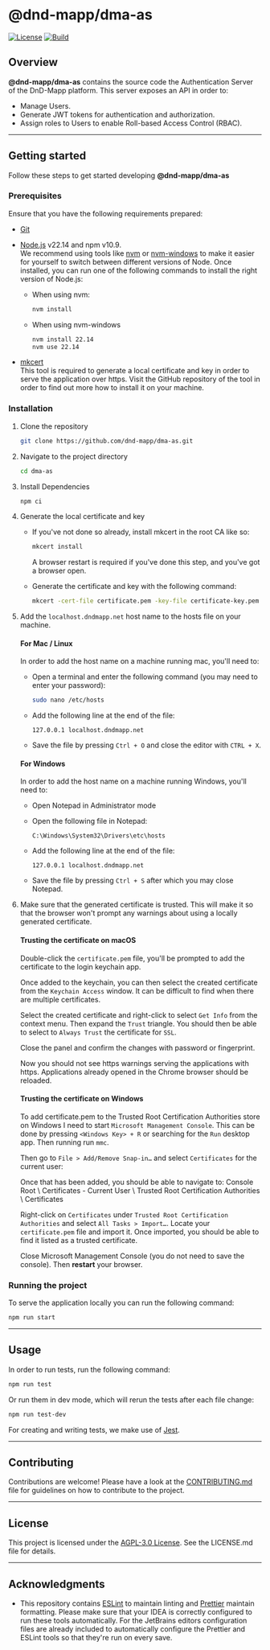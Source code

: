 # @dnd-mapp/dma-as

[![License](https://img.shields.io/github/license/dnd-mapp/dma-as)](LICENSE)
[![Build](https://github.com/dnd-mapp/dma-as/actions/workflows/build.yml/badge.svg?branch=main&event=push)](https://github.com/dnd-mapp/dma-as/actions/workflows/build.yml)

## Overview

**@dnd-mapp/dma-as** contains the source code the Authentication Server of the DnD-Mapp platform. This server exposes an API in order to:

- Manage Users.
- Generate JWT tokens for authentication and authorization.
- Assign roles to Users to enable Roll-based Access Control (RBAC).

---

## Getting started

Follow these steps to get started developing **@dnd-mapp/dma-as**

### Prerequisites

Ensure that you have the following requirements prepared:

- [Git](https://git-scm.com/)
- [Node.js](https://nodejs.org/en) v22.14 and npm v10.9.  
  We recommend using tools like [nvm](https://github.com/nvm-sh/nvm) or [nvm-windows](https://github.com/coreybutler/nvm-windows) to make it easier for yourself to switch between different versions of Node. Once installed, you can run one of the following commands to install the right version of Node.js:

    - When using nvm:

      ```bash 
      nvm install
      ````

    - When using nvm-windows

      ```bash
      nvm install 22.14
      nvm use 22.14
      ```
- [mkcert](https://github.com/FiloSottile/mkcert)  
  This tool is required to generate a local certificate and key in order to serve the application over https. Visit the GitHub repository of the tool in order to find out more how to install it on your machine.

### Installation

1. Clone the repository

    ```bash
    git clone https://github.com/dnd-mapp/dma-as.git
    ```

2. Navigate to the project directory

    ```bash
    cd dma-as
    ```

3. Install Dependencies

    ```bash
    npm ci
    ```

4. Generate the local certificate and key
    - If you've not done so already, install mkcert in the root CA like so:

      ```bash
      mkcert install
      ```
      A browser restart is required if you've done this step, and you've got a browser open.

    - Generate the certificate and key with the following command:

      ```bash
      mkcert -cert-file certificate.pem -key-file certificate-key.pem localhost.auth.dndmapp.net localhost
      ```

5. Add the `localhost.dndmapp.net` host name to the hosts file on your machine.

   #### For Mac / Linux

   In order to add the host name on a machine running mac, you'll need to:

    - Open a terminal and enter the following command (you may need to enter your password):

      ```bash
      sudo nano /etc/hosts
      ```

    - Add the following line at the end of the file:

      ```
      127.0.0.1 localhost.dndmapp.net
      ```

    - Save the file by pressing `Ctrl + O` and close the editor with `CTRL + X`.

   #### For Windows

   In order to add the host name on a machine running Windows, you'll need to:

    - Open Notepad in Administrator mode
    - Open the following file in Notepad:

      ```
      C:\Windows\System32\Drivers\etc\hosts
      ```

    - Add the following line at the end of the file:

      ```
      127.0.0.1 localhost.dndmapp.net
      ```

    - Save the file by pressing `Ctrl + S` after which you may close Notepad.

6. Make sure that the generated certificate is trusted. This will make it so that the browser won't prompt any warnings about using a locally generated certificate.

   #### Trusting the certificate on macOS

   Double-click the `certificate.pem` file, you'll be prompted to add the certificate to the login keychain app.

   Once added to the keychain, you can then select the created certificate from the `Keychain Access` window.
   It can be difficult to find when there are multiple certificates.

   Select the created certificate and right-click to select `Get Info` from the context menu. Then expand the `Trust` triangle.
   You should then be able to select to `Always Trust` the certificate for `SSL`.

   Close the panel and confirm the changes with password or fingerprint.

   Now you should not see https warnings serving the applications with https. Applications already opened in the Chrome browser should be reloaded.

   #### Trusting the certificate on Windows

   To add certificate.pem to the Trusted Root Certification Authorities store on Windows I need to start `Microsoft Management Console`.
   This can be done by pressing `<Windows Key> + R` or searching for the `Run` desktop app. Then running run `mmc`.

   Then go to `File > Add/Remove Snap-in…` and select `Certificates` for the current user:

   Once that has been added, you should be able to navigate to:
   Console Root \ Certificates - Current User \ Trusted Root Certification Authorities \ Certificates

   Right-click on `Certificates` under `Trusted Root Certification Authorities` and select `All Tasks > Import…`.
   Locate your `certificate.pem` file and import it. Once imported, you should be able to find it listed as a trusted certificate.

   Close Microsoft Management Console (you do not need to save the console). Then **restart** your browser.

### Running the project

To serve the application locally you can run the following command:

```bash
npm run start
```

---

## Usage

In order to run tests, run the following command:

```bash
npm run test
```

Or run them in dev mode, which will rerun the tests after each file change:

```bash
npm run test-dev
```

For creating and writing tests, we make use of [Jest](https://jestjs.io/).

---

## Contributing

Contributions are welcome! Please have a look at the [CONTRIBUTING.md](./CONTRIBUTING.md) file for guidelines on how to contribute to the project.

---

## License

This project is licensed under the [AGPL-3.0 License](LICENSE). See the LICENSE.md file for details.

---

## Acknowledgments

- This repository contains [ESLint](https://eslint.org/) to maintain linting and [Prettier](https://prettier.io/) maintain formatting. Please make sure that your IDEA is correctly configured to run these tools automatically. For the JetBrains editors configuration files are already included to automatically configure the Prettier and ESLint tools so that they're run on every save.
